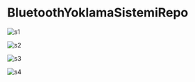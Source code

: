 # BluetoothYoklamaSistemiRepo

![s1](https://user-images.githubusercontent.com/58535239/70221485-7f178f00-1759-11ea-8f65-b22416d79850.png)

![s2](https://user-images.githubusercontent.com/58535239/70221515-8f2f6e80-1759-11ea-9ca2-b38fd2382b40.png)

![s3](https://user-images.githubusercontent.com/58535239/70221535-9a829a00-1759-11ea-822e-660531b47263.png)

![s4](https://user-images.githubusercontent.com/58535239/70221553-a1111180-1759-11ea-8ee0-bc7ee452cd58.png)
